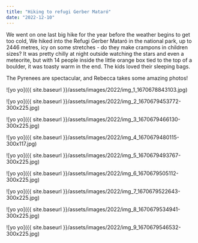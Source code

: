 ```yaml
---
title: "Hiking to refugi Gerber Mataró"
date: "2022-12-10"
---
```


We went on one last big hike for the year before the weather begins to get too cold, We hiked into the Refugi Gerber Mataró in the national park, up to 2446 metres, icy on some stretches - do they make crampons in children sizes? It was pretty chilly at night outside watching the stars and even a meteorite, but with 14 people inside the little orange box tied to the top of a boulder, it was toasty warm in the end. The kids loved their sleeping bags.

The Pyrenees are spectacular, and Rebecca takes some amazing photos!

![yo yo]({{ site.baseurl }}/assets/images/2022/img_1_1670678843103.jpg)

![yo yo]({{ site.baseurl }}/assets/images/2022/img_2_1670679453772-300x225.jpg)

![yo yo]({{ site.baseurl }}/assets/images/2022/img_3_1670679466130-300x225.jpg)

![yo yo]({{ site.baseurl }}/assets/images/2022/img_4_1670679480115-300x117.jpg)

![yo yo]({{ site.baseurl }}/assets/images/2022/img_5_1670679493767-300x225.jpg)

![yo yo]({{ site.baseurl }}/assets/images/2022/img_6_1670679505112-300x225.jpg)

![yo yo]({{ site.baseurl }}/assets/images/2022/img_7_1670679522643-300x225.jpg)

![yo yo]({{ site.baseurl }}/assets/images/2022/img_8_1670679534941-300x225.jpg)

![yo yo]({{ site.baseurl }}/assets/images/2022/img_9_1670679546532-300x225.jpg)
